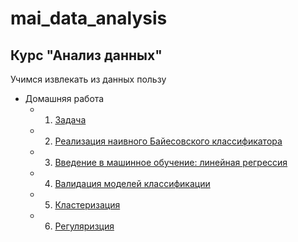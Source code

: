 # mai_data_analysis
## Курс "Анализ данных"

Учимся извлекать из данных пользу
* Домашняя работа
     * 1. [Задача](./da_hw1.ipynb)
     * 2. [Реализация наивного Байесовского классификатора](./I_probability_hw_2_naive_bayes.ipynb)
     * 3. [Введение в машинное обучение: линейная регрессия](./II_machine_learning_intro_hw.ipynb)
     * 4. [Валидация моделей классификации](./III_machine_learning_supervised_hw.ipynb)
     * 5. [Кластеризация](./IV_machine_learning_unsupervised_hw.ipynb)
     * 6. [Регуляризция](./V_machine_learning_tuning_hw.ipynb)
